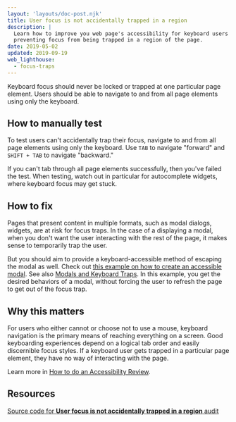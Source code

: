 ```yaml
---
layout: 'layouts/doc-post.njk'
title: User focus is not accidentally trapped in a region
description: |
  Learn how to improve you web page's accessibility for keyboard users by
  preventing focus from being trapped in a region of the page.
date: 2019-05-02
updated: 2019-09-19
web_lighthouse:
  - focus-traps
---
```


Keyboard focus should never be locked or trapped at one particular page element.
Users should be able to navigate to and from all page elements
using only the keyboard.

## How to manually test

To test users can't accidentally trap their focus,
navigate to and from all page elements using only the keyboard.
Use `TAB` to navigate "forward" and `SHIFT + TAB` to navigate "backward."

If you can't tab through all page elements successfully,
then you've failed the test.
When testing, watch out in particular for autocomplete widgets,
where keyboard focus may get stuck.

## How to fix

Pages that present content in multiple formats, such as modal dialogs,
widgets, are at risk for focus traps.
In the case of a displaying a modal,
when you don't want the user interacting with the rest of the page,
it makes sense to temporarily trap the user.

But you should aim to provide a keyboard-accessible method of escaping the modal as well.
Check out [this example on how to create an accessible modal](https://github.com/gdkraus/accessible-modal-dialog).
See also [Modals and Keyboard Traps](https://web.dev/using-tabindex/#modals-and-keyboard-traps).
In this example,
you get the desired behaviors of a modal,
without forcing the user to refresh the page to get out of the focus trap.

## Why this matters

For users who either cannot or choose not to use a mouse,
keyboard navigation is the primary means of reaching everything on a screen.
Good keyboarding experiences depend on a logical tab order and easily discernible focus styles.
If a keyboard user gets trapped in a particular page element,
they have no way of interacting with the page.

Learn more in [How to do an Accessibility Review](https://web.dev/how-to-review/#try-it-with-a-screen-reader).

## Resources

[Source code for **User focus is not accidentally trapped in a region** audit](https://github.com/GoogleChrome/lighthouse/blob/master/core/audits/accessibility/manual/focus-traps.js)
